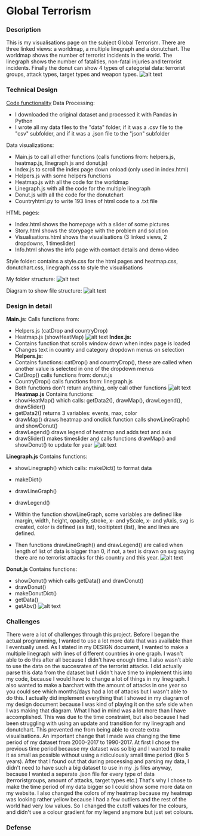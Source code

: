 
# Global Terrorism

### Description
This is my visualisations page on the subject Global Terrorism. There are three linked views: a worldmap, a multiple linegraph and a donutchart. The worldmap shows the number of terrorist incidents in the world. The linegraph shows the number of fatalities, non-fatal injuries and terrorist incidents. Finally the donut can show 4 types of categorial data: terrorist groups, attack types, target types and weapon types.
![alt text](https://github.com/kim66003/project/blob/master/doc/process/visualisations_30-01-2019.png)

### Technical Design

<u>Code functionality</u>
Data Processing:

- I downloaded the original dataset and processed it with Pandas in Python
- I wrote all my data files to the "data" folder, if it was a .csv file to the "csv" subfolder, and if it was a .json file to the "json" subfolder

Data visualizations:

- Main.js to call all other functions (calls functions from: helpers.js, heatmap.js, linegraph.js and donut.js)
- Index.js to scroll the index page down onload (only used in index.html)
- Helpers.js with some helpers functions
- Heatmap.js with all the code for the worldmap
- Linegraph.js with all the code for the multiple linegraph
- Donut.js with all the code for the donutchart
- Countryhtml.py to write 193 lines of html code to a .txt file

HTML pages:
- Index.html shows the homepage with a slider of some pictures
- Story.html shows the storypage with the problem and solution
- Visualisations.html shows the visualisations (3 linked views, 2 dropdowns, 1 timeslider)
- Info.html shows the info page with contact details and demo video

Style folder: contains a style.css for the html pages and heatmap.css, donutchart.css, linegraph.css to style the visualisations

My folder structure:
![alt text](https://github.com/kim66003/project/blob/master/doc/report/repo_structure.PNG)

Diagram to show file structure:
![alt text](https://github.com/kim66003/project/blob/master/doc/report/finaldesign.PNG)

### Design in detail
<b>Main.js:</b>
Calls functions from:
- Helpers.js (catDrop and countryDrop)
- Heatmap.js (showHeatMap)
![alt text](https://github.com/kim66003/project/blob/master/doc/report/main.png)
<b>Index.js:</b>
- Contains function that scrolls window down when index page is loaded
- Changes text in country and category dropdown menus on selection
<b>Helpers.js:</b>
- Contains functions: catDrop() and countryDrop(), these are called when another value is selected in one of the dropdown menus
- CatDrop() calls functions from: donut.js
- CountryDrop() calls functions from: linegraph.js
- Both functions don't return anything, only call other functions
![alt text](https://github.com/kim66003/project/blob/master/doc/report/helpers.png)
<b>Heatmap.js</b>
Contains functions:
- showHeatMap() which calls: getData2(), drawMap(), drawLegend(), drawSlider()
- getData2() returns 3 variables: events, max, color
- drawMap() draws heatmap and onclick function calls showLineGraph() and showDonut()
- drawLegend() draws legend of heatmap and adds text and axis
- drawSlider() makes timeslider and calls functions drawMap() and showDonut() to update for year
![alt text](https://github.com/kim66003/project/blob/master/doc/report/heatmap.png)

<b>Linegraph.js</b>
Contains functions:
- showLinegraph() which calls: makeDict() to format data
- makeDict()
- drawLineGraph()
- drawLegend()

- Within the function showLineGraph, some variables are defined like margin, width, height, opacity, stroke, x- and yScale, x- and yAxis, svg is created, color is defined (as list), tooltiptext (list), line and lines are defined.
- Then functions drawLineGraph() and drawLegend() are called when length of list of data is bigger than 0, if not, a text is drawn on svg saying there are no terrorist attacks for this country and this year.
![alt text](https://github.com/kim66003/project/blob/master/doc/report/linegraph.png)

<b>Donut.js</b>
Contains functions:
- showDonut() which calls getData() and drawDonut()
- drawDonut()
- makeDonutDict()
- getData()
- getAbv()
![alt text](https://github.com/kim66003/project/blob/master/doc/report/donut.png)

### Challenges
There were a lot of challenges through this project. Before I began the actual programming, I wanted to use a lot more data that was available than I eventually used. As I stated in my DESIGN document, I wanted to make a multiple linegraph with lines of different countries in one graph. I wasn't able to do this after all because I didn't have enough time. I also wasn't able to use the data on the succesrates of the terrorist attacks. I did actually parse this data from the dataset but I didn't have time to implement this into my code, because I would have to change a lot of things in my linegraph. I also wanted to make a barchart with the amount of attacks in one year so you could see which months/days had a lot of attacks but I wasn't able to do this.
I actually did implement everything that I showed in my diagram of my design document because I was kind of playing it on the safe side when I was making that diagram. What I had in mind was a lot more than I have accomplished. This was due to the time constraint, but also because I had been struggling with using an update and transition for my linegraph and donutchart. This prevented me from being able to create extra visualisations.
An important change that I made was changing the time period of my dataset from 2000-2017 to 1990-2017. At first I chose the previous time period because my dataset was so big and I wanted to make it as small as possible without using a ridiculously small time period (like 5 years). After that I found out that during processing and parsing my data, I didn't need to have such a big dataset to use in my .js files anyway, because I wanted a seperate .json file for every type of data (terroristgroups, amount of attacks, target types etc.) That's why I chose to make the time period of my data bigger so I could show some more data on my website.
I also changed the colors of my heatmap because my heatmap was looking rather yellow because I had a few outliers and the rest of the world had very low values. So I changed the cutoff values for the colours, and didn't use a colour gradient for my legend anymore but just set colours.

### Defense

